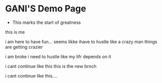 # GANI'S Demo Page

- This marks the start of greatness


this is me


i am here to have fun...
seems likke ihave to hustle like a crazy man
things are getting crazier

i am broke
i need to hustle like my lifr depends on it


i cant continue like this
this is the new brnch

i cant continue like this....




